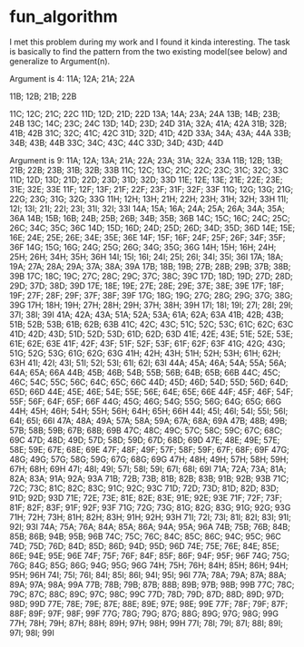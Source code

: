 # fun_algorithm
I met this problem during my work and I found it kinda interesting. The task is basically to find the pattern from the two existing model(see below)
and generalize to Argument(n).

Argument is 4:
11A; 12A; 21A; 22A

11B; 12B; 21B; 22B

11C; 12C; 21C; 22C
11D; 12D; 21D; 22D
13A; 14A; 23A; 24A
13B; 14B; 23B; 24B
13C; 14C; 23C; 24C
13D; 14D; 23D; 24D
31A; 32A; 41A; 42A
31B; 32B; 41B; 42B
31C; 32C; 41C; 42C
31D; 32D; 41D; 42D
33A; 34A; 43A; 44A
33B; 34B; 43B; 44B
33C; 34C; 43C; 44C
33D; 34D; 43D; 44D

Argument is 9:
11A; 12A; 13A; 21A; 22A; 23A; 31A; 32A; 33A
11B; 12B; 13B; 21B; 22B; 23B; 31B; 32B; 33B
11C; 12C; 13C; 21C; 22C; 23C; 31C; 32C; 33C
11D; 12D; 13D; 21D; 22D; 23D; 31D; 32D; 33D
11E; 12E; 13E; 21E; 22E; 23E; 31E; 32E; 33E
11F; 12F; 13F; 21F; 22F; 23F; 31F; 32F; 33F
11G; 12G; 13G; 21G; 22G; 23G; 31G; 32G; 33G
11H; 12H; 13H; 21H; 22H; 23H; 31H; 32H; 33H
11I; 12I; 13I; 21I; 22I; 23I; 31I; 32I; 33I
14A; 15A; 16A; 24A; 25A; 26A; 34A; 35A; 36A
14B; 15B; 16B; 24B; 25B; 26B; 34B; 35B; 36B
14C; 15C; 16C; 24C; 25C; 26C; 34C; 35C; 36C
14D; 15D; 16D; 24D; 25D; 26D; 34D; 35D; 36D
14E; 15E; 16E; 24E; 25E; 26E; 34E; 35E; 36E
14F; 15F; 16F; 24F; 25F; 26F; 34F; 35F; 36F
14G; 15G; 16G; 24G; 25G; 26G; 34G; 35G; 36G
14H; 15H; 16H; 24H; 25H; 26H; 34H; 35H; 36H
14I; 15I; 16I; 24I; 25I; 26I; 34I; 35I; 36I
17A; 18A; 19A; 27A; 28A; 29A; 37A; 38A; 39A
17B; 18B; 19B; 27B; 28B; 29B; 37B; 38B; 39B
17C; 18C; 19C; 27C; 28C; 29C; 37C; 38C; 39C
17D; 18D; 19D; 27D; 28D; 29D; 37D; 38D; 39D
17E; 18E; 19E; 27E; 28E; 29E; 37E; 38E; 39E
17F; 18F; 19F; 27F; 28F; 29F; 37F; 38F; 39F
17G; 18G; 19G; 27G; 28G; 29G; 37G; 38G; 39G
17H; 18H; 19H; 27H; 28H; 29H; 37H; 38H; 39H
17I; 18I; 19I; 27I; 28I; 29I; 37I; 38I; 39I
41A; 42A; 43A; 51A; 52A; 53A; 61A; 62A; 63A
41B; 42B; 43B; 51B; 52B; 53B; 61B; 62B; 63B
41C; 42C; 43C; 51C; 52C; 53C; 61C; 62C; 63C
41D; 42D; 43D; 51D; 52D; 53D; 61D; 62D; 63D
41E; 42E; 43E; 51E; 52E; 53E; 61E; 62E; 63E
41F; 42F; 43F; 51F; 52F; 53F; 61F; 62F; 63F
41G; 42G; 43G; 51G; 52G; 53G; 61G; 62G; 63G
41H; 42H; 43H; 51H; 52H; 53H; 61H; 62H; 63H
41I; 42I; 43I; 51I; 52I; 53I; 61I; 62I; 63I
44A; 45A; 46A; 54A; 55A; 56A; 64A; 65A; 66A
44B; 45B; 46B; 54B; 55B; 56B; 64B; 65B; 66B
44C; 45C; 46C; 54C; 55C; 56C; 64C; 65C; 66C
44D; 45D; 46D; 54D; 55D; 56D; 64D; 65D; 66D
44E; 45E; 46E; 54E; 55E; 56E; 64E; 65E; 66E
44F; 45F; 46F; 54F; 55F; 56F; 64F; 65F; 66F
44G; 45G; 46G; 54G; 55G; 56G; 64G; 65G; 66G
44H; 45H; 46H; 54H; 55H; 56H; 64H; 65H; 66H
44I; 45I; 46I; 54I; 55I; 56I; 64I; 65I; 66I
47A; 48A; 49A; 57A; 58A; 59A; 67A; 68A; 69A
47B; 48B; 49B; 57B; 58B; 59B; 67B; 68B; 69B
47C; 48C; 49C; 57C; 58C; 59C; 67C; 68C; 69C
47D; 48D; 49D; 57D; 58D; 59D; 67D; 68D; 69D
47E; 48E; 49E; 57E; 58E; 59E; 67E; 68E; 69E
47F; 48F; 49F; 57F; 58F; 59F; 67F; 68F; 69F
47G; 48G; 49G; 57G; 58G; 59G; 67G; 68G; 69G
47H; 48H; 49H; 57H; 58H; 59H; 67H; 68H; 69H
47I; 48I; 49I; 57I; 58I; 59I; 67I; 68I; 69I
71A; 72A; 73A; 81A; 82A; 83A; 91A; 92A; 93A
71B; 72B; 73B; 81B; 82B; 83B; 91B; 92B; 93B
71C; 72C; 73C; 81C; 82C; 83C; 91C; 92C; 93C
71D; 72D; 73D; 81D; 82D; 83D; 91D; 92D; 93D
71E; 72E; 73E; 81E; 82E; 83E; 91E; 92E; 93E
71F; 72F; 73F; 81F; 82F; 83F; 91F; 92F; 93F
71G; 72G; 73G; 81G; 82G; 83G; 91G; 92G; 93G
71H; 72H; 73H; 81H; 82H; 83H; 91H; 92H; 93H
71I; 72I; 73I; 81I; 82I; 83I; 91I; 92I; 93I
74A; 75A; 76A; 84A; 85A; 86A; 94A; 95A; 96A
74B; 75B; 76B; 84B; 85B; 86B; 94B; 95B; 96B
74C; 75C; 76C; 84C; 85C; 86C; 94C; 95C; 96C
74D; 75D; 76D; 84D; 85D; 86D; 94D; 95D; 96D
74E; 75E; 76E; 84E; 85E; 86E; 94E; 95E; 96E
74F; 75F; 76F; 84F; 85F; 86F; 94F; 95F; 96F
74G; 75G; 76G; 84G; 85G; 86G; 94G; 95G; 96G
74H; 75H; 76H; 84H; 85H; 86H; 94H; 95H; 96H
74I; 75I; 76I; 84I; 85I; 86I; 94I; 95I; 96I
77A; 78A; 79A; 87A; 88A; 89A; 97A; 98A; 99A
77B; 78B; 79B; 87B; 88B; 89B; 97B; 98B; 99B
77C; 78C; 79C; 87C; 88C; 89C; 97C; 98C; 99C
77D; 78D; 79D; 87D; 88D; 89D; 97D; 98D; 99D
77E; 78E; 79E; 87E; 88E; 89E; 97E; 98E; 99E
77F; 78F; 79F; 87F; 88F; 89F; 97F; 98F; 99F
77G; 78G; 79G; 87G; 88G; 89G; 97G; 98G; 99G
77H; 78H; 79H; 87H; 88H; 89H; 97H; 98H; 99H
77I; 78I; 79I; 87I; 88I; 89I; 97I; 98I; 99I
